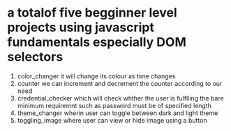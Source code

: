 # a totalof five begginner level projects using javascript fundamentals especially DOM selectors
1. color_changer it will change its colour as time changes
2. counter we can increment and decrement the counter according to our need
3. credential_checker which will check whther the user is fulflling the bare minimum requiremnt such as password must be of specified length
4. theme_changer wherin user can toggle between dark and light theme
5. toggling_image where user can view or hide image using a button